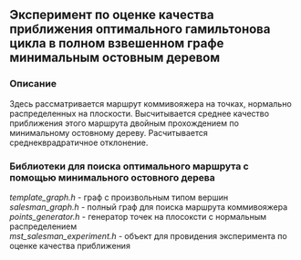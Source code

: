 ## Эксперимент по оценке качества приближения оптимального гамильтонова цикла в полном взвешенном графе минимальным остовным деревом

### Описание  
Здесь рассматривается маршрут коммивояжера на точках, нормально распределенных на плоскости. Высчитывается среднее качество приближения этого маршрута двойным прохождением по минимальному остовному дереву. Расчитывается среднекврадратичное отклонение.

### Библиотеки для поиска оптимального маршрута с помощью минимального остовного дерева 

*template_graph.h* - граф с произвольным типом вершин  
*salesman_graph.h* - полный граф для поиска маршрута коммивояжера  
*points_generator.h* - генератор точек на плосоксти с нормальным распределением  
*mst_salesman_experiment.h* - объект для провидения эксперимента по оценке качества приближения  
